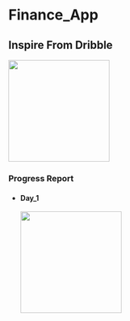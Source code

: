 # Finance_App
<h2>Inspire From Dribble</h2>
<img src= "https://github.com/user-attachments/assets/ef449d39-ba07-4dae-a5f5-947abd08fc0f" height= "200px">

<h3>Progress Report</h3>
<ul>
  <li><h4>Day_1</h4></li>
  <img src= "https://github.com/user-attachments/assets/c8684020-9692-4d49-86e3-f71645d19a0f" height= "200px">
</ul>
